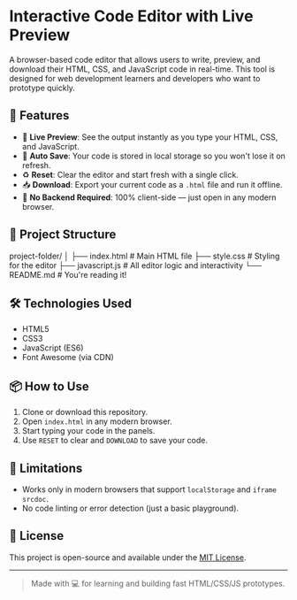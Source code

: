 # Interactive Code Editor with Live Preview

A browser-based code editor that allows users to write, preview, and download their HTML, CSS, and JavaScript code in real-time. This tool is designed for web development learners and developers who want to prototype quickly.

## 🚀 Features

- 🧠 **Live Preview**: See the output instantly as you type your HTML, CSS, and JavaScript.
- 💾 **Auto Save**: Your code is stored in local storage so you won't lose it on refresh.
- ♻️ **Reset**: Clear the editor and start fresh with a single click.
- 📥 **Download**: Export your current code as a `.html` file and run it offline.
- 🧩 **No Backend Required**: 100% client-side — just open in any modern browser.

## 📂 Project Structure

project-folder/ │ ├── index.html # Main HTML file ├── style.css # Styling for the editor ├── javascript.js # All editor logic and interactivity └── README.md # You're reading it!



## 🛠️ Technologies Used

- HTML5
- CSS3
- JavaScript (ES6)
- Font Awesome (via CDN)

## 📦 How to Use

1. Clone or download this repository.
2. Open `index.html` in any modern browser.
3. Start typing your code in the panels.
4. Use `RESET` to clear and `DOWNLOAD` to save your code.

## 📌 Limitations

- Works only in modern browsers that support `localStorage` and `iframe srcdoc`.
- No code linting or error detection (just a basic playground).

## 📄 License

This project is open-source and available under the [MIT License](LICENSE).

---

> Made with 💻 for learning and building fast HTML/CSS/JS prototypes.
